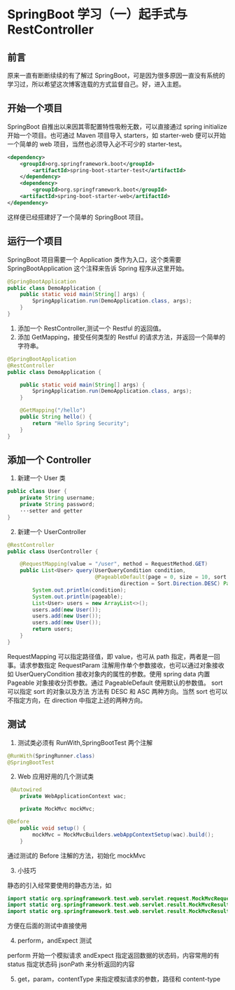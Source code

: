 # SpringBoot 学习（一）起手式与 RestController

## 前言

原来一直有断断续续的有了解过 SpringBoot，可是因为很多原因一直没有系统的学习过，所以希望这次博客连载的方式监督自己。好，进入主题。

## 开始一个项目

SpringBoot 自推出以来因其零配置特性吸粉无数，可以直接通过 spring initialize 开始一个项目。也可通过 Maven 项目导入 starters，如 starter-web 便可以开始一个简单的 web 项目，当然也必须导入必不可少的 starter-test。

```xml
<dependency>
    <groupId>org.springframework.boot</groupId>
        <artifactId>spring-boot-starter-test</artifactId>
    </dependency>
    <dependency>
        <groupId>org.springframework.boot</groupId>
    <artifactId>spring-boot-starter-web</artifactId>
</dependency>
```

这样便已经搭建好了一个简单的 SpringBoot 项目。

## 运行一个项目

SpringBoot 项目需要一个 Application 类作为入口，这个类需要 SpringBootApplication 这个注释来告诉 Spring 程序从这里开始。

```java
@SpringBootApplication
public class DemoApplication {
    public static void main(String[] args) {
        SpringApplication.run(DemoApplication.class, args);
    }
}
```

1.  添加一个 RestController,测试一个 Restful 的返回值。
2.  添加 GetMapping，接受任何类型的 Restful 的请求方法，并返回一个简单的字符串。

```java
@SpringBootApplication
@RestController
public class DemoApplication {

    public static void main(String[] args) {
        SpringApplication.run(DemoApplication.class, args);
    }

    @GetMapping("/hello")
    public String hello() {
        return "Hello Spring Security";
    }
}
```

## 添加一个 Controller

1.  新建一个 User 类

```java
public class User {
    private String username;
    private String password;
    ···setter and getter
}
```

2.  新建一个 UserController

```java
@RestController
public class UserController {

    @RequestMapping(value = "/user", method = RequestMethod.GET)
    public List<User> query(UserQueryCondition condition,
                            @PageableDefault(page = 0, size = 10, sort = "username",
                                    direction = Sort.Direction.DESC) Pageable pageable) {
        System.out.println(condition);
        System.out.println(pageable);
        List<User> users = new ArrayList<>();
        users.add(new User());
        users.add(new User());
        users.add(new User());
        return users;
    }
}
```

RequestMapping 可以指定路径值，即 value，也可从 path 指定，两者是一回事。请求参数指定 RequestParam 注解用作单个参数接收，也可以通过对象接收如 UserQueryCondition 接收对象内的属性的参数。使用 spring data 内置 Pageable 对象接收分页参数。通过 PageableDefault 使用默认的参数值。
sort 可以指定 sort 的对象以及方法 方法有 DESC 和 ASC 两种方向。当然 sort 也可以不指定方向，在 direction 中指定上述的两种方向。

## 测试

1.  测试类必须有 RunWith,SpringBootTest 两个注解

```java
@RunWith(SpringRunner.class)
@SpringBootTest
```

2.  Web 应用好用的几个测试类

```java
 @Autowired
    private WebApplicationContext wac;

    private MockMvc mockMvc;

@Before
    public void setup() {
        mockMvc = MockMvcBuilders.webAppContextSetup(wac).build();
    }
```

通过测试的 Before 注解的方法，初始化 mockMvc

3.  小技巧

静态的引入经常要使用的静态方法，如

```java
import static org.springframework.test.web.servlet.request.MockMvcRequestBuilders.get;
import static org.springframework.test.web.servlet.result.MockMvcResultMatchers.status;
import static org.springframework.test.web.servlet.result.MockMvcResultMatchers.jsonPath;
```

方便在后面的测试中直接使用

4.  perform，andExpect 测试

perform 开始一个模拟请求
andExpect 指定返回数据的状态码，内容常用的有 status 指定状态码
jsonPath 来分析返回的内容

5.  get，param，contentType 来指定模拟请求的参数，路径和 content-type
